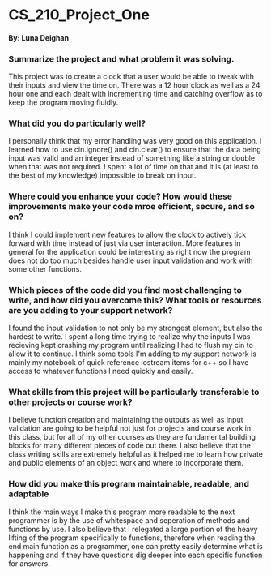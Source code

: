 # CS_210_Project_One
#### By: Luna Deighan

### Summarize the project and what problem it was solving.

This project was to create a clock that a user would be able to tweak with their inputs and view the time on. There was a 12 hour clock as well as a 24 hour one and each dealt with incrementing time and catching overflow as to keep the program moving fluidly.

### What did you do particularly well?

I personally think that my error handling was very good on this application. I learned how to use cin.ignore() and cin.clear() to ensure that the data being input was valid and an integer instead of something like a string or double when that was not required. I spent a lot of time on that and it is (at least to the best of my knowledge) impossible to break on input.

### Where could you enhance your code? How would these improvements make your code mroe efficient, secure, and so on?

I think I could implement new features to allow the clock to actively tick forward with time instead of just via user interaction. More features in general for the application could be interesting as right now the program does not do too much besides handle user input validation and work with some other functions.

### Which pieces of the code did you find most challenging to write, and how did you overcome this? What tools or resources are you adding to your support network?

I found the input validation to not only be my strongest element, but also the hardest to write. I spent a long time trying to realize why the inputs I was recieving kept crashing my program until realizing I had to flush my cin to allow it to continue. I think some tools I'm adding to my support network is mainly my notebook of quick reference iostream items for c++ so I have access to whatever functions I need quickly and easily.

### What skills from this project will be particularly transferable to other projects or course work?

I believe function creation and maintaining the outputs as well as input validation are going to be helpful not just for projects and course work in this class, but for all of my other courses as they are fundamental building blocks for many different pieces of code out there. I also believe that the class writing skills are extremely helpful as it helped me to learn how private and public elements of an object work and where to incorporate them.

### How did you make this program maintainable, readable, and adaptable

I think the main ways I make this program more readable to the next programmer is by the use of whitespace and seperation of methods and functions by use. I also believe that I relegated a large portion of the heavy lifting of the program specifically to functions, therefore when reading the end main function as a programmer, one can pretty easily determine what is happening and if they have questions dig deeper into each specific function for answers.
